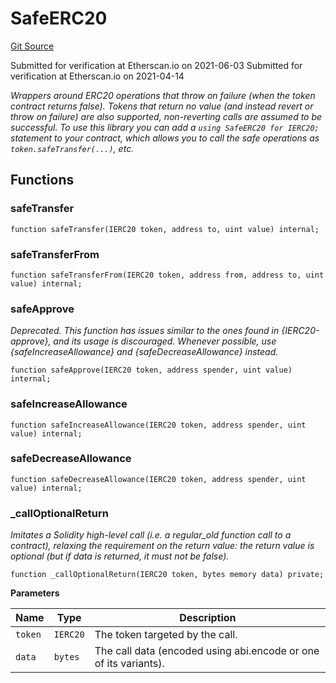 # SafeERC20
[Git Source](https://github.com/KlimaDAO/klimadao-solidity/blob/b98fc1e8b7dcf2a7b80bbaba384c8c84431739fc/src/protocol/pKLIMA/ExercisepKLIMA.sol)

Submitted for verification at Etherscan.io on 2021-06-03
Submitted for verification at Etherscan.io on 2021-04-14

*Wrappers around ERC20 operations that throw on failure (when the token
contract returns false). Tokens that return no value (and instead revert or
throw on failure) are also supported, non-reverting calls are assumed to be
successful.
To use this library you can add a `using SafeERC20 for IERC20;` statement to your contract,
which allows you to call the safe operations as `token.safeTransfer(...)`, etc.*


## Functions
### safeTransfer


```solidity
function safeTransfer(IERC20 token, address to, uint value) internal;
```

### safeTransferFrom


```solidity
function safeTransferFrom(IERC20 token, address from, address to, uint value) internal;
```

### safeApprove

*Deprecated. This function has issues similar to the ones found in
{IERC20-approve}, and its usage is discouraged.
Whenever possible, use {safeIncreaseAllowance} and
{safeDecreaseAllowance} instead.*


```solidity
function safeApprove(IERC20 token, address spender, uint value) internal;
```

### safeIncreaseAllowance


```solidity
function safeIncreaseAllowance(IERC20 token, address spender, uint value) internal;
```

### safeDecreaseAllowance


```solidity
function safeDecreaseAllowance(IERC20 token, address spender, uint value) internal;
```

### _callOptionalReturn

*Imitates a Solidity high-level call (i.e. a regular_old function call to a contract), relaxing the requirement
on the return value: the return value is optional (but if data is returned, it must not be false).*


```solidity
function _callOptionalReturn(IERC20 token, bytes memory data) private;
```
**Parameters**

|Name|Type|Description|
|----|----|-----------|
|`token`|`IERC20`|The token targeted by the call.|
|`data`|`bytes`|The call data (encoded using abi.encode or one of its variants).|


